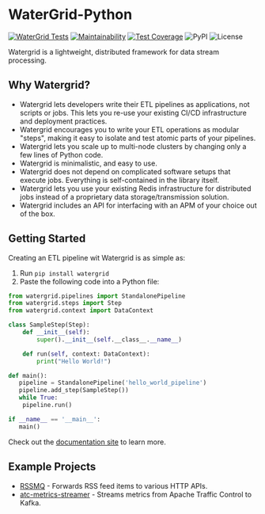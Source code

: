 # WaterGrid-Python
[![WaterGrid Tests](https://github.com/ARMmaster17/watergrid-python/actions/workflows/ci.yml/badge.svg?branch=main)](https://github.com/ARMmaster17/watergrid-python/actions/workflows/ci.yml)
[![Maintainability](https://api.codeclimate.com/v1/badges/5ecd1367c30a9a8a5c59/maintainability)](https://codeclimate.com/github/ARMmaster17/watergrid-python/maintainability)
[![Test Coverage](https://api.codeclimate.com/v1/badges/5ecd1367c30a9a8a5c59/test_coverage)](https://codeclimate.com/github/ARMmaster17/watergrid-python/test_coverage)
![PyPI](https://img.shields.io/pypi/v/watergrid)
![License](https://img.shields.io/badge/license-MIT-blue.svg)

Watergrid is a lightweight, distributed framework for data stream processing.

## Why Watergrid?
- Watergrid lets developers write their ETL pipelines as applications, not scripts or jobs. This lets you re-use your existing CI/CD infrastructure and deployment practices.
- Watergrid encourages you to write your ETL operations as modular "steps", making it easy to isolate and test atomic parts of your pipelines.
- Watergrid lets you scale up to multi-node clusters by changing only a few lines of Python code.
- Watergrid is minimalistic, and easy to use.
- Watergrid does not depend on complicated software setups that execute jobs. Everything is self-contained in the library itself.
- Watergrid lets you use your existing Redis infrastructure for distributed jobs instead of a proprietary data storage/transmission solution.
- Watergrid includes an API for interfacing with an APM of your choice out of the box.

## Getting Started

Creating an ETL pipeline wit Watergrid is as simple as:

1. Run `pip install watergrid`
2. Paste the following code into a Python file:

```python
from watergrid.pipelines import StandalonePipeline
from watergrid.steps import Step
from watergrid.context import DataContext

class SampleStep(Step):
    def __init__(self):
        super().__init__(self.__class__.__name__)

    def run(self, context: DataContext):
        print("Hello World!")

def main():
   pipeline = StandalonePipeline('hello_world_pipeline')
   pipeline.add_step(SampleStep())
   while True:
    pipeline.run()

if __name__ == '__main__':
   main()
```

Check out the [documentation site](https://armmaster17.github.io/watergrid-python/getting_started.html) to learn more.

## Example Projects
- [RSSMQ](https://github.com/ARMmaster17/rssmq/tree/126-refactor-to-use-watergrid) - Forwards RSS feed items to various HTTP APIs.
- [atc-metrics-streamer](https://github.com/ARMmaster17/atc-metrics-streamer/tree/watergrid-transplant) - Streams metrics from Apache Traffic Control to Kafka.
